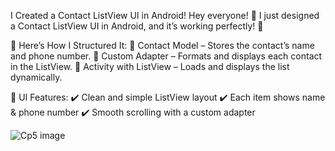 I Created a Contact ListView UI in Android!
Hey everyone! 🎉 I just designed a Contact ListView UI in Android, and it’s working perfectly! 💯

📌 Here’s How I Structured It:
🔹 Contact Model – Stores the contact’s name and phone number.
🔹 Custom Adapter – Formats and displays each contact in the ListView.
🔹 Activity with ListView – Loads and displays the list dynamically.

🎨 UI Features:
✔️ Clean and simple ListView layout
✔️ Each item shows name & phone number
✔️ Smooth scrolling with a custom adapter

![Cp5 image](https://github.com/user-attachments/assets/181d014c-1263-4261-88c4-b5ce24bba853)
